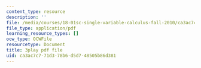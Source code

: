 ```yaml
---
content_type: resource
description: ''
file: /media/courses/18-01sc-single-variable-calculus-fall-2010/ca3ac7c771d378b6d5d748505b86d381_YN7k_bXXggY.pdf
file_type: application/pdf
learning_resource_types: []
ocw_type: OCWFile
resourcetype: Document
title: 3play pdf file
uid: ca3ac7c7-71d3-78b6-d5d7-48505b86d381
---
```

